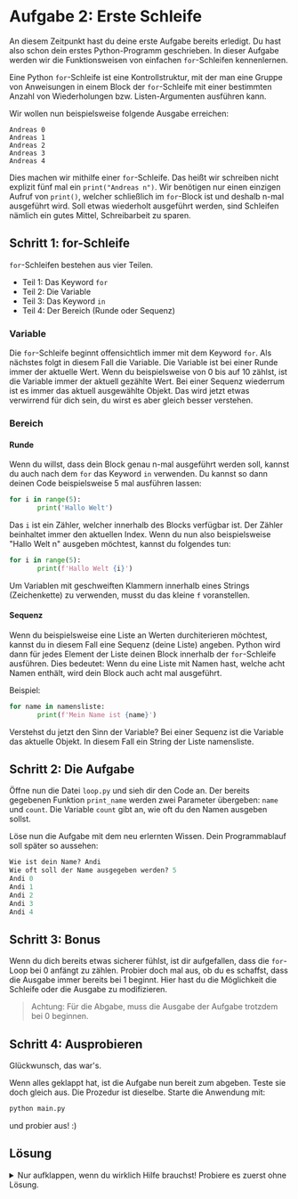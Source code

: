 # Aufgabe 2: Erste Schleife
An diesem Zeitpunkt hast du deine erste Aufgabe bereits erledigt. Du hast also schon dein erstes Python-Programm geschrieben. In dieser Aufgabe werden wir die Funktionsweisen von einfachen `for`-Schleifen kennenlernen.

Eine Python `for`-Schleife ist eine Kontrollstruktur, mit der man eine Gruppe von Anweisungen in einem Block der `for`-Schleife mit einer bestimmten Anzahl von Wiederholungen bzw. Listen-Argumenten ausführen kann.

Wir wollen nun beispielsweise folgende Ausgabe erreichen:
```
Andreas 0
Andreas 1
Andreas 2
Andreas 3
Andreas 4
```

Dies machen wir mithilfe einer `for`-Schleife. Das heißt wir schreiben nicht explizit fünf mal ein `print("Andreas n")`. Wir benötigen nur einen einzigen Aufruf von `print()`, welcher schließlich im `for`-Block ist und deshalb n-mal ausgeführt wird. Soll etwas wiederholt ausgeführt werden, sind Schleifen nämlich ein gutes Mittel, Schreibarbeit zu sparen.

## Schritt 1: for-Schleife
`for`-Schleifen bestehen aus vier Teilen.
- Teil 1: Das Keyword `for`
- Teil 2: Die Variable
- Teil 3: Das Keyword `in`
- Teil 4: Der Bereich (Runde oder Sequenz)

### Variable
Die `for`-Schleife beginnt offensichtlich immer mit dem Keyword `for`. Als nächstes folgt in diesem Fall die Variable. Die Variable ist bei einer Runde immer der aktuelle Wert. Wenn du beispielsweise von 0 bis auf 10 zählst, ist die Variable immer der aktuell gezählte Wert. Bei einer Sequenz wiederrum ist es immer das aktuell ausgewählte Objekt. Das wird jetzt etwas verwirrend für dich sein, du wirst es aber gleich besser verstehen.

### Bereich
#### Runde
Wenn du willst, dass dein Block genau n-mal ausgeführt werden soll, kannst du auch nach dem `for` das Keyword `in` verwenden. Du kannst so dann deinen Code beispielsweise 5 mal ausführen lassen:

```python
for i in range(5):
       print('Hallo Welt')
```

Das `i` ist ein Zähler, welcher innerhalb des Blocks verfügbar ist. Der Zähler beinhaltet immer den aktuellen Index. Wenn du nun also beispielsweise "Hallo Welt n" ausgeben möchtest, kannst du folgendes tun:

```python
for i in range(5):
       print(f'Hallo Welt {i}')
```

Um Variablen mit geschweiften Klammern innerhalb eines Strings (Zeichenkette) zu verwenden, musst du das kleine `f` voranstellen.

#### Sequenz
Wenn du beispielsweise eine Liste an Werten durchiterieren möchtest, kannst du in diesem Fall eine Sequenz (deine Liste) angeben. Python wird dann für jedes Element der Liste deinen Block innerhalb der `for`-Schleife ausführen. Dies bedeutet: Wenn du eine Liste mit Namen hast, welche acht Namen enthält, wird dein Block auch acht mal ausgeführt.

Beispiel:
```python
for name in namensliste:
       print(f'Mein Name ist {name}')
```

Verstehst du jetzt den Sinn der Variable? Bei einer Sequenz ist die Variable das aktuelle Objekt. In diesem Fall ein String der Liste namensliste.

## Schritt 2: Die Aufgabe
Öffne nun die Datei `loop.py` und sieh dir den Code an. Der bereits gegebenen Funktion `print_name` werden zwei Parameter übergeben: `name` und `count`. Die Variable `count` gibt an, wie oft du den Namen ausgeben sollst.

Löse nun die Aufgabe mit dem neu erlernten Wissen. Dein Programmablauf soll später so aussehen:

```python
Wie ist dein Name? Andi
Wie oft soll der Name ausgegeben werden? 5
Andi 0
Andi 1
Andi 2
Andi 3
Andi 4
```

## Schritt 3: Bonus
Wenn du dich bereits etwas sicherer fühlst, ist dir aufgefallen, dass die `for`-Loop bei 0 anfängt zu zählen. Probier doch mal aus, ob du es schaffst, dass die Ausgabe immer bereits bei 1 beginnt. Hier hast du die Möglichkeit die Schleife oder die Ausgabe zu modifizieren.

>Achtung: Für die Abgabe, muss die Ausgabe der Aufgabe trotzdem bei 0 beginnen.

## Schritt 4: Ausprobieren
Glückwunsch, das war's.

Wenn alles geklappt hat, ist die Aufgabe nun bereit zum abgeben. Teste sie doch gleich aus. Die Prozedur ist dieselbe. Starte die Anwendung mit:

```bash
python main.py
```

und probier aus! :)

## Lösung
<details>
  <summary>Nur aufklappen, wenn du wirklich Hilfe brauchst! Probiere es zuerst ohne Lösung.</summary>
  
  ### loop.py
  ```python
    for i in range(count):
        print(f'{name} {i}')
  ```

>Tipp: Achte immer darauf, dass die Zeilen richtig eingerückt sind!

</details>